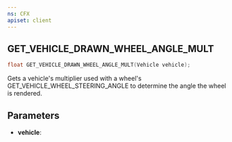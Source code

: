 ```yaml
---
ns: CFX
apiset: client
---
```

## GET_VEHICLE_DRAWN_WHEEL_ANGLE_MULT

```c
float GET_VEHICLE_DRAWN_WHEEL_ANGLE_MULT(Vehicle vehicle);
```

Gets a vehicle's multiplier used with a wheel's GET_VEHICLE_WHEEL_STEERING_ANGLE to determine the angle the wheel is rendered.


## Parameters
* **vehicle**:
